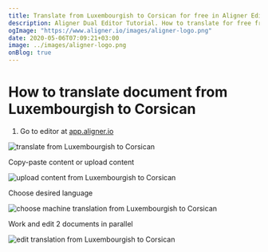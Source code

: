 ```yaml
---
title: Translate from Luxembourgish to Corsican for free in Aligner Editor
description: Aligner Dual Editor Tutorial. How to translate for free from Luxembourgish to Corsican. Aligner is multilingual document management platform. 
ogImage: "https://www.aligner.io/images/aligner-logo.png"
date: 2020-05-06T07:09:21+03:00
image: ../images/aligner-logo.png
onBlog: true
---
```


# How to translate document from Luxembourgish to Corsican

1. Go to editor at [app.aligner.io](https://app.aligner.io "Aligner App web page")

![translate from Luxembourgish to Corsican](../aligner-blank-editor.png "translate from Luxembourgish to Corsican")

Copy-paste content or upload content

![upload content from Luxembourgish to Corsican](../aligner-uploaded-document.png "upload content from Luxembourgish to Corsican")

Choose desired language

![choose machine translation from Luxembourgish to Corsican](../aligner-language-dropdown.png "choose machine translation from Luxembourgish to Corsican")

Work and edit 2 documents in parallel

![edit translation from Luxembourgish to Corsican](../aligner-double-sitded-editor.png "edit translation from Luxembourgish to Corsican")

